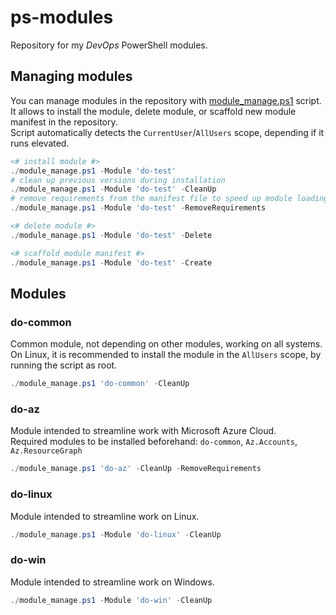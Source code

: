 # ps-modules

Repository for my *DevOps* PowerShell modules.

## Managing modules

You can manage modules in the repository with [module_manage.ps1](./module_manage.ps1) script.  
It allows to install the module, delete module, or scaffold new module manifest in the repository.  
Script automatically detects the `CurrentUser`/`AllUsers` scope, depending if it runs elevated.

``` PowerShell
<# install module #>
./module_manage.ps1 -Module 'do-test'
# clean up previous versions during installation
./module_manage.ps1 -Module 'do-test' -CleanUp
# remove requirements from the manifest file to speed up module loading
./module_manage.ps1 -Module 'do-test' -RemoveRequirements

<# delete module #>
./module_manage.ps1 -Module 'do-test' -Delete

<# scaffold module manifest #>
./module_manage.ps1 -Module 'do-test' -Create
```

## Modules

### **do-common**

Common module, not depending on other modules, working on all systems.  
On Linux, it is recommended to install the module in the `AllUsers` scope, by running the script as root.

``` PowerShell
./module_manage.ps1 'do-common' -CleanUp
```

### **do-az**

Module intended to streamline work with Microsoft Azure Cloud.  
Required modules to be installed beforehand: `do-common`, `Az.Accounts`, `Az.ResourceGraph`

``` PowerShell
./module_manage.ps1 'do-az' -CleanUp -RemoveRequirements
```

### **do-linux**

Module intended to streamline work on Linux.

``` PowerShell
./module_manage.ps1 -Module 'do-linux' -CleanUp
```

### **do-win**

Module intended to streamline work on Windows.

``` PowerShell
./module_manage.ps1 -Module 'do-win' -CleanUp
```
